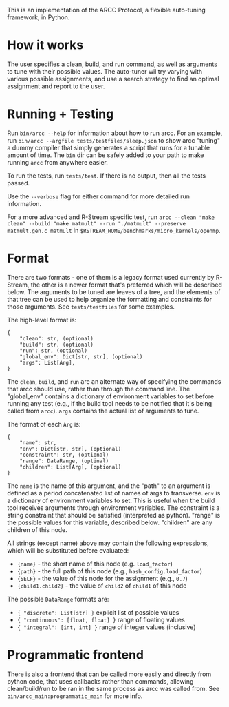 This is an implementation of the ARCC Protocol, a flexible auto-tuning framework, in Python.

# How it works

The user specifies a clean, build, and run command, as well as arguments to tune with their possible values. The auto-tuner wil try varying with various possible assignments, and use a search strategy to find an optimal assignment and report to the user.

# Running + Testing

Run `bin/arcc --help` for information about how to run arcc. For an example, run `bin/arcc --argfile tests/testfiles/sleep.json` to show arcc "tuning" a dummy compiler that simply generates a script that runs for a tunable amount of time. The `bin` dir can be safely added to your path to make running `arcc` from anywhere easier. 

To run the tests, run `tests/test`. If there is no output, then all the tests passed. 

Use the `--verbose` flag for either command for more detailed run information.

For a more advanced and R-Stream specific test, run `arcc --clean "make clean" --build "make matmult" --run "./matmult" --preserve matmult.gen.c matmult` in `$RSTREAM_HOME/benchmarks/micro_kernels/openmp`.

# Format

There are two formats - one of them is a legacy format used currently by R-Stream, the other is a newer format that's preferred which will be described below. The arguments to be tuned are leaves of a tree, and the elements of that tree can be used to help organize the formatting and constraints for those arguments. See `tests/testfiles` for some examples. 

The high-level format is: 
```
{ 
    "clean": str, (optional)
    "build": str, (optional)
    "run": str, (optional)
    "global_env": Dict[str, str], (optional)
    "args": List[Arg],
}
```
The `clean`, `build`, and `run` are an alternate way of specifying the commands that arcc should use, rather than through the command line. The "global_env" contains a dictionary of environment variables to set before running any test (e.g., if the build tool needs to be notified that it's being called from `arcc`). `args` contains the actual list of arguments to tune.

The format of each `Arg` is:
```
{
    "name": str, 
    "env": Dict[str, str], (optional)
    "constraint": str, (optional)
    "range": DataRange, (optinal)
    "children": List[Arg], (optional)
}
``` 

The `name` is the name of this argument, and the "path" to an argument is defined as a period concatenated list of names of args to transverse. `env` is a dictionary of environment variables to set. This is useful when the build tool receives arguments through environment variables. The constraint is a string constraint that should be satisfied (interpreted as python). "range" is the possible values for this variable, described below. "children" are any children of this node.

All strings (except name) above may contain the following expressions, which will be substituted before evaluated:

- `{name}` - the short name of this node (e.g. `load_factor`)  
- `{path}` - the full path of this node (e.g., `hash_config.load_factor`)
- `{SELF}` - the value of this node for the assignment (e.g., `0.7`)
- `{child1.child2}` - the value of `child2` of `child1` of this node
 
 The possible `DataRange` formats are:
 - `{ "discrete": List[str] }` explicit list of possible values
 - `{ "continuous": [float, float] }` range of floating values 
 - `{ "integral": [int, int] }` range of integer values (inclusive)
 
# Programmatic frontend
There is also a frontend that can be called more easily and directly from python code, that uses callbacks rather than commands, allowing clean/build/run to be ran in the same process as arcc was called from. See `bin/arcc_main:programmatic_main` for more info.